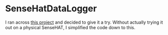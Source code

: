 # SenseHatDataLogger
I ran across [this project](https://projects.raspberrypi.org/en/projects/sense-hat-data-logger) and decided to give it a try. Without actually trying it out on a physical SenseHAT, I simplified the code down to this.
